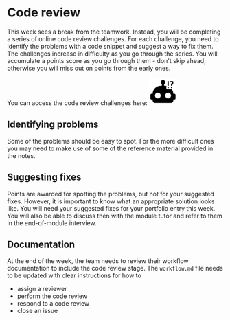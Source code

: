 # Code review

This week sees a break from the teamwork. Instead, you will be completing a series
of online code review challenges. For each challenge, you need to identify the 
problems with a code snippet and suggest a way to fix them. The challenges increase
in difficulty as you go through the series. You will accumulate a points score as 
you go through them - don't skip ahead, otherwise you will miss out on points from
the early ones.

You can access the code review challenges here: 
[![Code review challenges](../images/material/robot-confused.png)](https://forms.office.com/Pages/DesignPageV2.aspx?subpage=design&FormId=WNzgmUucIEiGFwTDhsJUxvHCPbVCx71GkCUWobrtI5ZUNlVTTFRPRVRIVjdVWUI1NktTWEJMTUM3Ri4u&Token=05e3cfc5322444758188d3e0d697b611)

## Identifying problems

Some of the problems should be easy to spot. For the more difficult ones you may need
to make use of some of the reference material provided in the notes.

## Suggesting fixes

Points are awarded for spotting the problems, but not for your suggested fixes. However,
it is important to know what an appropriate solution looks like. You will need your
suggested fixes for your portfolio entry this week. You will also be able to discuss 
then with the module tutor and refer to them in the end-of-module interview.

## Documentation

At the end of the week, the team needs to review their workflow documentation to include
the code review stage. The `workflow.md` file needs to be updated with clear instructions
for how to 

* assign a reviewer
* perform the code review
* respond to a code review
* close an issue
